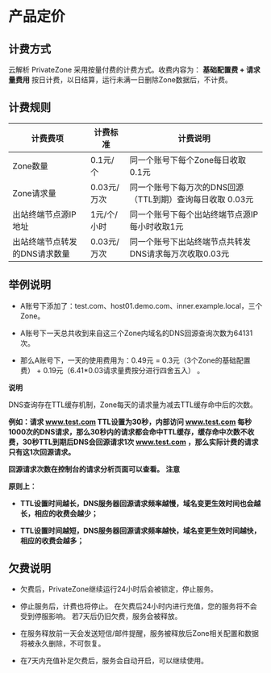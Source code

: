 产品定价 
=========================



计费方式 
-------------------------

云解析 PrivateZone 采用按量付费的计费方式。收费内容为： **基础配置费 + 请求量费用** 按日计费，以日结算，运行未满一日删除Zone数据后，不计费。

计费规则 
-------------------------



|       计费费项       |   计费标准   |                计费说明                |
|------------------|----------|------------------------------------|
| Zone数量           | 0.1元/个   | 同一个账号下每个Zone每日收取 0.1元              |
| Zone请求量          | 0.03元/万次 | 同一个账号下每万次的DNS回源（TTL到期）查询每日收取 0.03元 |
| 出站终端节点源IP地址      | 1元/个/小时  | 同一个账号下每个出站终端节点源IP每小时收取1元           |
| 出站终端节点转发的DNS请求数量 | 0.03元/万次 | 同一个账号下出站终端节点共转发DNS请求每万次收取0.03元     |



举例说明 
-------------------------

* A账号下添加了：test.com、host01.demo.com、inner.example.local，三个Zone。

  

*
  A账号下一天总共收到来自这三个Zone内域名的DNS回源查询次数为64131次。

  

* 那么A账号下，一天的使用费用为：0.49元 = 0.3元（3个Zone的基础配置费） + 0.19元（6.41\*0.03请求量费按分进行四舍五入） 。

  





**说明**

DNS查询存在TTL缓存机制，Zone每天的请求量为减去TTL缓存命中后的次数。

**例如：请求 www.test.com TTL设置为30秒，内部访问 www.test.com 每秒1000次的DNS请求，那么30秒内的请求都会命中TTL缓存，缓存命中次数不收费，30秒TTL到期后DNS会回源请求1次 www.test.com ，那么实际计费的请求只有这1次回源请求。** 

**回源请求次数在控制台的请求分析页面可以查看。** 
**注意**



**原则上：** 

* **TTL设置时间越长，DNS服务器回源请求频率越慢，域名变更生效时间也会越长，相应的收费会越少；**

  

* **TTL设置时间越短，DNS服务器回源请求频率越快，域名变更生效时间越快，相应的收费会越多；**

  




欠费说明 
-------------------------

* 欠费后，PrivateZone继续运行24小时后会被锁定，停止服务。

  

* 停止服务后，计费也将停止。
  在欠费后24小时内进行充值，您的服务将不会受到停服影响。
  若7天后仍旧欠费，服务会被释放。

  

* 在服务释放前一天会发送短信/邮件提醒，服务被释放后Zone相关配置和数据将被永久删除，不可恢复。

  

*
  在7天内充值补足欠费后，服务会自动开启，可以继续使用。

  



